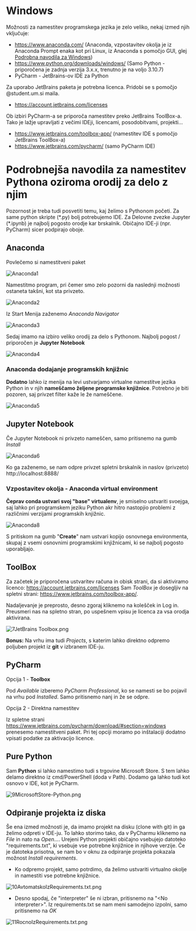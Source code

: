 # Windows
Možnosti za namestitev programskega jezika je zelo veliko, nekaj izmed njih vključuje:
* https://www.anaconda.com/ (Anaconda, vzpostavitev okolja je iz Anaconda Prompt enaka kot pri Linux, iz Anaconda s pomočjo GUI, glej [Podrobna navodila za Windows](./podrobna-navodila/WINDOWS.md))
* https://www.python.org/downloads/windows/ (Samo Python - priporočena je zadnja verzija 3.x.x, trenutno je na voljo 3.10.7)
* PyCharm - JetBrains-ov IDE za Python 

Za uporabo JetBrains paketa je potrebna licenca. Pridobi se s pomočjo @student.um.si maila.
* https://account.jetbrains.com/licenses

Ob izbiri PyCharm-a se priporoča namestitev preko JetBrains ToolBox-a. Tako je lažje upravljati z večimi IDEji, licencami, posodobitvami, projekti...
* https://www.jetbrains.com/toolbox-app/ (namestitev IDE s pomočjo JetBrains ToolBox-a)
* https://www.jetbrains.com/pycharm/ (samo PyCharm IDE)

# Podrobnejša navodila za namestitev Pythona oziroma orodij za delo z njim
Pozornost je treba tudi posvetiti temu, kaj želimo s Pythonom početi. Za same python skripte (\*.py) bolj potrebujemo IDE. Za Delovne zvezke Jupyter (\*.ipynb) je najbolj pogosto orodje kar brskalnik. Običajno IDE-ji (npr. PyCharm) sicer podpirajo oboje.

## Anaconda
Povlečemo si namestitveni paket

![Anaconda1](./slike/1Anaconda.png)

Namestitmo program, pri čemer smo zelo pozorni da naslednji možnosti ostaneta takšni, kot sta privzeto. 

![Anaconda2](./slike/2Anaconda2022.05(64-bit).png)

Iz Start Menija zaženemo *Anaconda Navigator*

![Anaconda3](./slike/3AnacondaStartMenu.png)

Sedaj imamo na izbiro veliko orodij za delo s Pythonom. Najbolj pogost / priporočen je **Jupyter Notebook**

![Anaconda4](./slike/4AnacondaNavigator.png)

### Anaconda dodajanje programskih knjižnic
**Dodatno** lahko iz menija na levi ustvarjamo virtualne namestitve jezika Python in v njih **nameščamo željene programske knjižnice**. Potrebno je biti pozoren, saj privzet filter kaže le že nameščene.

![Anaconda5](./slike/5AnacondaNavigator.png)

## Jupyter Notebook
Če Jupyter Notebook ni privzeto nameščen, samo pritisnemo na gumb *Install*

![Anaconda6](./slike/6AnacondaNavigatorJupyter.png)

Ko ga zaženemo, se nam odpre privzet spletni brskalnik in naslov (privzeto) http://localhost:8888/ 

### Vzpostavitev okolja - Anaconda virtual environment
**Čeprav conda ustvari svoj "base" virtualenv**, je smiselno ustvariti svoejga, saj lahko pri programskem jeziku Python akr hitro nastopjio problemi z različnimi verzijami programskih knjižnic. 

![Anaconda8](./slike/8AnacondaVirtualEnv.png)

S pritiskom na gumb "**Create**" nam ustvari kopijo osnovnega environmenta, skupaj z vsemi osnovnimi programskimi knjižnicami, ki se najbolj pogosto uporabljajo.

## ToolBox

Za začetek je priporočena ustvaritev računa in obisk strani, da si aktiviramo licenco: https://account.jetbrains.com/licenses 
Sam *ToolBox* je dosegljiv na spletni strani: https://www.jetbrains.com/toolbox-app/.

Nadaljevanje je preprosto, desno zgoraj kliknemo na kolešček in Log in. Preusmeri nas na spletno stran, po uspešnem vpisu je licenca za vsa orodja aktivirana.

![7JetBrains Toolbox.png](./slike/7JetBrainsToolbox.png)

**Bonus:** Na vrhu ima tudi *Projects*, s katerim lahko direktno odpremo poljuben projekt iz **git** v izbranem IDE-ju.

## PyCharm
Opcija 1 - **Toolbox**

Pod *Available* izberemo *PyCharm Professional*, ko se namesti se bo pojavil na vrhu pod *Installed*. Samo pritisnemo nanj in že se odpre. 

Opcija 2 - Direktna namestitev

Iz spletne strani https://www.jetbrains.com/pycharm/download/#section=windows prenesemo namestitveni paket. Pri tej opciji moramo po inštalaciji dodatno vpisati podatke za aktivacijo licence.

## Pure Python
Sam **Python** si lahko namestimo tudi s trgovine Microsoft Store. S tem lahko delamo direktno iz cmd/PowerShell (doda v Path). Dodamo ga lahko tudi kot osnovo v IDE, kot je PyCharm. 

![9MicrosoftStore-Python.png](./slike/9MicrosoftStore-Python.png)

## Odpiranje projekta iz diska

Še ena izmed možnosti je, da imamo projekt na disku (clone with git) in ga želimo odpreti v IDE-ju. To lahko storimo tako, da v PyCharmu kliknemo na *File* in nato na *Open...*.
Urejeni Python projekti običajno vsebujejo datoteko "requirements.txt", ki vsebuje vse potrebne knjižnice in njihove verzije. Če je datoteka prisotna, se nam bo v oknu za odpiranje projekta pokazala možnost *Install requirements*. 

* Ko odpremo projekt, samo potrdimo, da želimo ustvariti virtualno okolje in namestiti vse potrebne knjižnice.

![10AvtomatskoIzRequirements.txt.png](./slike/10AvtomatskoIzRequirements.txt.png)

* Desno spodaj, če "interpreter" še ni izbran, pritisnemo na "\<No interpreter\>". Iz requirements.txt se nam meni samodejno izpolni, samo pritisnemo na *OK*

![11RocnoIzRequirements.txt.png](./slike/11RocnoIzRequirements.txt.png)